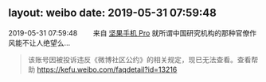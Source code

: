 layout: weibo
date: 2019-05-31 07:59:48
---
2019-05-31 07:59:48  &nbsp;&nbsp;&nbsp;&nbsp;&nbsp;&nbsp; 来自 <a href="http://app.weibo.com/t/feed/Z4AgP" rel="nofollow">坚果手机 Pro</a>
就所谓中国研究机构的那种官僚作风能不让人绝望么…
>  该账号因被投诉违反《微博社区公约》的相关规定，现已无法查看。查看帮助 https://kefu.weibo.com/faqdetail?id=13216

